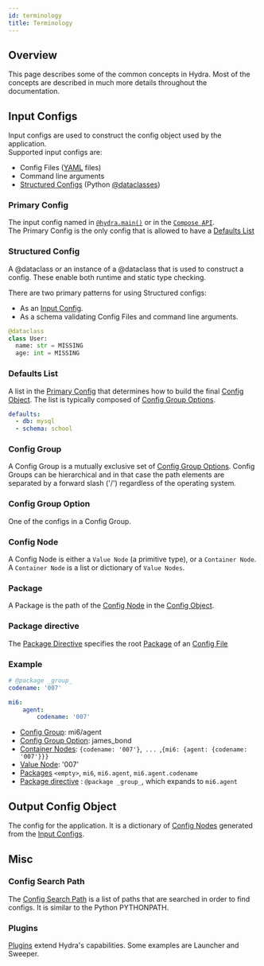 ```yaml
---
id: terminology
title: Terminology
---
```

## Overview
This page describes some of the common concepts in Hydra. 
Most of the concepts are described in much more details throughout the documentation.

## Input Configs
Input configs are used to construct the config object used by the application.  
Supported input configs are:
- Config Files ([YAML](https://yaml.org/) files)
- Command line arguments
- [Structured Configs](#structured-config) (Python [@dataclasses](https://docs.python.org/3/library/dataclasses.html))

### Primary Config
The input config named in [`@hydra.main()`](tutorials/basic/your_first_app/1_simple_cli.md) or in 
the [`Compose API`](experimental/hydra_compose.md).  
The Primary Config is the only config that is allowed to have a [Defaults List](#defaults-list)


### Structured Config
A @dataclass or an instance of a @dataclass that is used to construct a config. These enable both runtime and static type checking.

There are two primary patterns for using Structured configs:
- As an [Input Config](#input-configs).
- As a schema validating Config Files and command line arguments.

```python title="Example:"
@dataclass
class User:
  name: str = MISSING
  age: int = MISSING
```


### Defaults List
A list in the [Primary Config](#primary-config) that determines how to build the final [Config Object](#output-config-object). 
The list is typically composed of [Config Group Options](#config-group-option). 
```yaml title="Example: config.yaml"
defaults:
  - db: mysql
  - schema: school
```

### Config Group

A Config Group is a mutually exclusive set of [Config Group Options](#config-group-option). 
Config Groups can be hierarchical and in that case the path elements are separated by a forward slash ('/') 
regardless of the operating system.

### Config Group Option
One of the configs in a Config Group.

### Config Node
A Config Node is either a `Value Node` (a primitive type), or a `Container Node`.  A `Container Node` is a list or dictionary of `Value Nodes`.

### Package
A Package is the path of the [Config Node](#config-node) in the [Config Object](#output-config-object). 

### Package directive
The [Package Directive](advanced/package_directive.md) specifies the root [Package](#package) of an [Config File](#input-configs)

### Example
```yaml title="Input config: mi6/agent/james_bond.yaml"
# @package _group_
codename: '007'
```
```yaml title="Resulting config"
mi6:
    agent:
        codename: '007'
```
- [Config Group](#config-group): mi6/agent
- [Config Group Option](#config-group-option): james_bond  
- [Container Nodes](#config-node): `{codename: '007'}`, &nbsp;. . . &nbsp;,`{mi6: {agent: {codename: '007'}}}`
- [Value Node](#config-node): '007'
- [Packages](#package) `<empty>`, `mi6`, `mi6.agent`, `mi6.agent.codename`
- [Package directive](#package-directive) : `@package _group_`, which expands to `mi6.agent`

## Output Config Object
The config for the application. It is a dictionary of [Config Nodes](#config-node) generated from the [Input Configs](#input-configs).
 
## Misc
### Config Search Path
The [Config Search Path](advanced/search_path.md) is a list of paths that are searched in order to find configs. It is similar to
the Python PYTHONPATH.

### Plugins
[Plugins](advanced/plugins.md) extend Hydra's capabilities. Some examples are Launcher and Sweeper.
